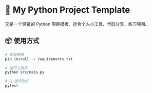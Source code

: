 # 🐍 My Python Project Template

这是一个轻量的 Python 项目模板，适合个人小工具、代码分享、练习项目。

## 📦 使用方式

```bash
# 安装依赖
pip install -r requirements.txt

# 运行主程序
python src/main.py

# 🧪 运行测试
pytest

